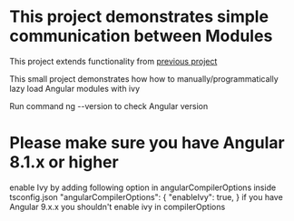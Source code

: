 # This project demonstrates simple communication between Modules

This project extends functionality from <a href="https://github.com/xam33r/LazyLoadAngularIvyModules"> previous project </a>

This small project demonstrates how how to manually/programmatically lazy load Angular modules with ivy

Run command ng --version to check Angular version


# Please make sure you have Angular 8.1.x or higher 

enable Ivy by adding following option in angularCompilerOptions inside tsconfig.json 
"angularCompilerOptions": {
    "enableIvy": true,
  }
if you have Angular 9.x.x you shouldn't enable ivy in compilerOptions


